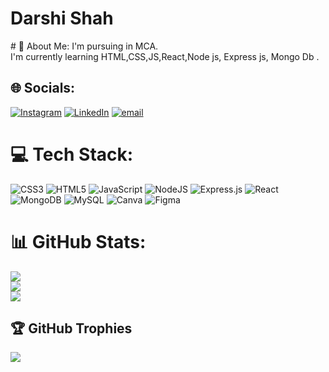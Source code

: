 <h1>Darshi Shah</h1>
# 💫 About Me:
I'm pursuing in MCA.<br>I'm currently learning HTML,CSS,JS,React,Node js, Express js, Mongo Db .<br>


## 🌐 Socials:
[![Instagram](https://img.shields.io/badge/Instagram-%23E4405F.svg?logo=Instagram&logoColor=white)](https://instagram.com/darshiii__9) [![LinkedIn](https://img.shields.io/badge/LinkedIn-%230077B5.svg?logo=linkedin&logoColor=white)](https://linkedin.com/in/darshi-shah-49a63b257) [![email](https://img.shields.io/badge/Email-D14836?logo=gmail&logoColor=white)](mailto:shahdarshi910@gmail.com) 

# 💻 Tech Stack:
![CSS3](https://img.shields.io/badge/css3-%231572B6.svg?style=for-the-badge&logo=css3&logoColor=white) ![HTML5](https://img.shields.io/badge/html5-%23E34F26.svg?style=for-the-badge&logo=html5&logoColor=white) ![JavaScript](https://img.shields.io/badge/javascript-%23323330.svg?style=for-the-badge&logo=javascript&logoColor=%23F7DF1E) ![NodeJS](https://img.shields.io/badge/node.js-6DA55F?style=for-the-badge&logo=node.js&logoColor=white) ![Express.js](https://img.shields.io/badge/express.js-%23404d59.svg?style=for-the-badge&logo=express&logoColor=%2361DAFB) ![React](https://img.shields.io/badge/react-%2320232a.svg?style=for-the-badge&logo=react&logoColor=%2361DAFB) ![MongoDB](https://img.shields.io/badge/MongoDB-%234ea94b.svg?style=for-the-badge&logo=mongodb&logoColor=white) ![MySQL](https://img.shields.io/badge/mysql-4479A1.svg?style=for-the-badge&logo=mysql&logoColor=white) ![Canva](https://img.shields.io/badge/Canva-%2300C4CC.svg?style=for-the-badge&logo=Canva&logoColor=white) ![Figma](https://img.shields.io/badge/figma-%23F24E1E.svg?style=for-the-badge&logo=figma&logoColor=white)
# 📊 GitHub Stats:
![](https://github-readme-stats.vercel.app/api?username=Darshi&theme=default&hide_border=false&include_all_commits=false&count_private=false)<br/>
![](https://github-readme-streak-stats.herokuapp.com/?user=Darshi&theme=default&hide_border=false)<br/>
![](https://github-readme-stats.vercel.app/api/top-langs/?username=Darshi&theme=default&hide_border=false&include_all_commits=false&count_private=false&layout=compact)

## 🏆 GitHub Trophies
![](https://github-profile-trophy.vercel.app/?username=Darshi&theme=default&no-frame=false&no-bg=false&margin-w=4)

<!-- Proudly created with GPRM ( https://gprm.itsvg.in ) -->
